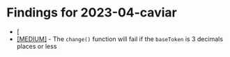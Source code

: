 # Findings for 2023-04-caviar 

- [
- [[MEDIUM]]([MEDIUM]-The_'''change()'''_function_will_fail_if_the_'''baseToken'''_is_3_decimals_places_or_less/README.md) - The ```change()``` function will fail if the ```baseToken``` is 3 decimals places or less
